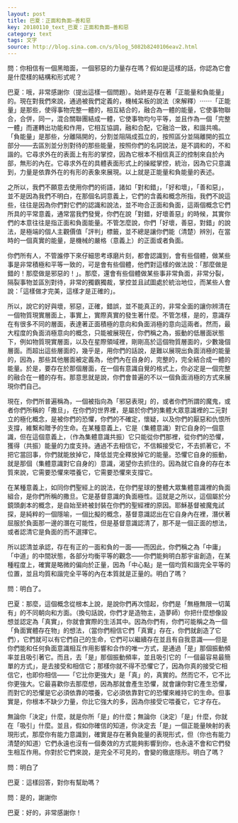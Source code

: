 ```yaml
---
layout: post
title: 巴夏：正面和負面—善和惡
key: 20180110_text_巴夏：正面和負面—善和惡
category: text
tags: 文字
source: http://blog.sina.com.cn/s/blog_5082b8240106eav2.html
---
```



問：你相信有一個黑暗面，一個邪惡的力量存在嗎？假如是這樣的話，你認為它會是什麼樣的結構和形式呢？

巴夏：哦，非常感謝你（提出這樣一個問題）。始終是存在著「正能量和負能量」的。現在對我們來說，通過被我們定義的，機械呆板的說法（來解釋）⋯⋯「正能量」是那些，使得事物完整一體的，相互結合的，融合為一體的能量，它使事物聯合，合併，同一，混合關聯團結成一體，它使事物均勻平等，並且作為一個「完整一體」而運轉出功能和作用，它相互協調，融和合配，它融洽一致，和諧共鳴。「負能量」是那些，分離隔開的，分割並阻隔成孤立的，按照區分並隔離開的孤立部分——去區別並分別對待的那些能量，按照你們的名詞說法，是不調和的，不和諧的。它尋求外在的表面上有形的掌控，因為它根本不相信真正的控制來自於內部，無形的內在。它尋求外在的具體表面形式上的操縱掌控，統治，因為它只意識到，力量是依靠外在的有形的表象來展現。以上就是正能量和負能量的表述。

之所以，我們不願意去使用你們的術語，諸如「對和錯」，「好和壞」，「善和惡」，並不是因為我們不明白，在那個名詞意義上，它們的含義和概念所指，我們不說這些，往往是因為你們對它們的認識和說法，並不吻合正面和負面，這兩個概念它們所具的平常意義，通常當我們發覺，你們在說「對錯，好壞善惡」的時候，其實你們的本意往往是指正面和負面能量。不管怎麼說，你們「好壞，善惡，對錯」的說法，是極端的個人主觀價值「評判」標籤，並不總是讓你們能（清楚）辨別，在當時的一個真實的能量，是機械的嚴格（意義上）的正面或者負面。

你們所有人，不管誰停下來仔細思考琢磨片刻，都會認識到，會有些個體，做某些事是非常積極和平等一致的，可是會有些個體，他們對這樣的做法說：「那麼做是錯的！那麼做是邪惡的！」。那麼，還會有些個體做某些事非常負面，非常分裂，隔裂事物並區別對待，非常的獨霸獨裁，掌控並且試圖處於統治地位，而某些人會說：「這樣做才完美，這樣才是正確的」。

所以，說它的好與壞，邪惡，正確，錯誤，並不能真正的，非常全面的讓你辨清在一個物質現實層面上，事實上，實際真實的發生著什麼。不管怎樣，是的，意識存在有很多不同的層面，表達著正面積極的意向和負面消極的意向這兩者。然而，最大程度的負面消極意向的概念，只能被展現在，你們稱之為，振動的低層面狀態下，例如物質現實層面，以及在星際領域裡，剛剛高於這個物質層面的，少數幾個層面。而超出這些層面的，幾乎是，用你們的話說，是難以展現出負面消極的能量的，因為，那些其他層面被定義為，他們內在自身的，完整的，完全結合成一體的能量。於是，要存在於那個層面，在一個有意識自覺的格式上，你必定是一個完整的融合在一體的存有。那意思就是說，你們會普遍的不以一個負面消極的方式來展現你們自己。

現在，你們所普遍稱為，一個被指向為「邪惡表現」的，或者你們所謂的魔鬼，或者你們所稱的「撒旦」，在你們的世界裡，是屬於你們的集體大眾意識裡的二元對立的極化概念，是被你們的恐懼，你們的不確定，懷疑，以及你們的厭惡和仇恨所支撐，維繫和贈予的生命。在某種意義上，它是（集體意識）對它自身的一個意識，但在這個意義上，（作為集體意識共振）它只能從你們那裡，從你們的恐懼，獲得（共振）能量的力度支持。通過不去相信它，不信賴接受它，不去抓著它，不把它當回事，你們就能放掉它，降低並完全釋放掉它的能量。恐懼它自身的振動，就是那個（集體意識對它自身的）意識，渴望你去抓住的。因為就它自身的存在本質來說，它需要恐懼來喂養它，它需要恐懼來支撐它。

在某種意義上，如同你們聖經上的說法，在你們星球的整體大眾集體意識裡的負面組合，是你們所稱的撒旦。它是基督意識的負面極性。這就是之所以，這個屬於分鏡頭劇本的概念，是自始至終被封裝在你們的聖經裡的原因。耶穌基督被魔鬼試探，是純粹的一個隱喻，一個比擬的概念，基督意識認出在它自身內在裡，潛伏著屈服於負面那一邊的潛在可能性，但是基督意識認清了，那不是一個正面的想法，或者認清它是負面的而不選擇它。

所以認清並承認，存在有正的一面和負的一面——而因此，你們稱之為「中庸」「中道」的中間狀態，各部分均衡平等的觀念——你們能夠明白那宇宙創造，在某種程度上，確實是略微的偏向於正量，因為「中心點」是一個均質和諧完全平等的位置，並且均質和諧完全平等的內在本質就是正量的。明白了嗎？

問：明白了。

巴夏：那麼，這個概念從根本上說，是說你們再次憶起，你們是「無極無限一切萬有」的不同朝向和方面。（換句話說，你們才是造物主，造夢師）你把什麼想像設想並認定為「真實」，你就會實際的生活其中。因為你們有，你們可能稱之為一個「負面實體存在物」的想法，（當你們相信它們「真實」存在，你們就創造了它們），它們就可以有它們自己的生命，它們可以繼續存在並且有自我意識——但是你們能和任何負面意識相互作用影響和合作的唯一方式，是通過「是」那個振動頻率並且吸引著它。而且，去「是」那個振動頻率，並且吸引它的「一個最容易最簡單的方式」，是去接受和相信它；那樣你就不得不恐懼它了，因為你真的接受它相信它，也即你相信——「它比你更強大」是「真」的，真實的。然而它不，它不比你更強大。它最喜歡你去那麼想，因為那就會產生恐懼，就會讓你對它產生恐懼，而對它的恐懼是它必須依靠的喂養，它必須依靠對它的恐懼來維持它的生命。但事實是，你根本不缺少力量，你比它強大的多，因為你接受它喂養它，它才存在。

無論你「決定」什麼，就是你所「是」的什麼；無論你（決定）「是」什麼，你就在「吸引」什麼。並且，假如你確信的知道，你決定去「是」一個正能量映射的表現形式，那麼你有能力意識到，確實是存在著負能量的表現形式，但（你也有能力清楚的知道）它們永遠也沒有一個奏效的方式能夠影響到你，也永遠不會和它們發生相互作用。你對於它們來說，是完全不可見的，會變的徹底隱形。明白了嗎？

問：明白了

巴夏：這樣回答，對你有幫助嗎？

問：是的，謝謝你

巴夏：好的，非常感謝你！
